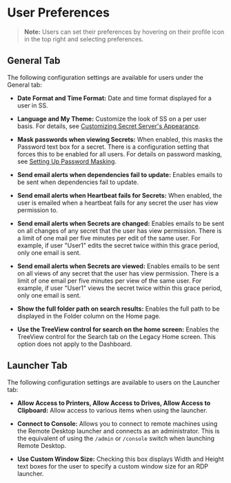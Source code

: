 [title]: # (User Preferences)
[tags]: # (User Preferences)
[priority]: # (80)

# User Preferences

> **Note:** Users can set their preferences by hovering on their profile icon in the top right and selecting preferences.

## General Tab

The following configuration settings are available for users under the General tab:

- **Date Format and Time Format:** Date and time format displayed for a user in SS.

- **Language and My Theme:** Customize the look of SS on a per user basis. For details, see [Customizing Secret Server's Appearance](#Customizing-Secret-Server's-Appearance).

- **Mask passwords when viewing Secrets:** When enabled, this masks the Password text box for a secret. There is a configuration setting that forces this to be enabled for all users. For details on password masking, see [Setting Up Password Masking](#Setting-Up-Password-Masking).

- **Send email alerts when dependencies fail to update:** Enables emails to be sent when dependencies fail to update.

- **Send email alerts when Heartbeat fails for Secrets:** When enabled, the user is emailed when a heartbeat fails for any secret the user has view permission to.

- **Send email alerts when Secrets are changed:** Enables emails to be sent on all changes of any secret that the user has view permission. There is a limit of one mail per five minutes per edit of the same user. For example, if user "User1" edits the secret twice within this grace period, only one email is sent.

- **Send email alerts when Secrets are viewed:** Enables emails to be sent on all views of any secret that the user has view permission. There is a limit of one email per five minutes per view of the same user. For example, if user "User1" views the secret twice within this grace period, only one email is sent.

- **Show the full folder path on search results:** Enables the full path to be displayed in the Folder column on the Home page.

- **Use the TreeView control for search on the home screen:** Enables the TreeView control for the Search tab on the Legacy Home screen. This option does not apply to the Dashboard.

## Launcher Tab

The following configuration settings are available to users on the Launcher tab:

- **Allow Access to Printers, Allow Access to Drives, Allow Access to Clipboard:** Allow access to various items when using the launcher.

- **Connect to Console:** Allows you to connect to remote machines using the Remote Desktop launcher and connects as an administrator. This is the equivalent of using the `/admin` or `/console` switch when launching Remote Desktop.

- **Use Custom Window Size:** Checking this box displays Width and Height text boxes for the user to specify a custom window size for an RDP launcher.
